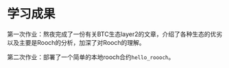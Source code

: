 # 学习成果
第一次作业：熬夜完成了一份有关BTC生态layer2的文章，介绍了各种生态的优劣以及主要是Rooch的分析，加深了对Rooch的理解。

第二次作业：部署了一个简单的本地rooch合约`hello_roooch`。
